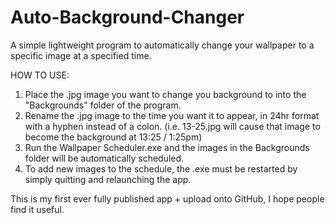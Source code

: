 # Auto-Background-Changer
A simple lightweight program to automatically change your wallpaper to a specific image at a specified time.

HOW TO USE:
1. Place the .jpg image you want to change you background to into the "Backgrounds" folder of the program.
2. Rename the .jpg image to the time you want it to appear, in 24hr format with a hyphen instead of a colon. (i.e. 13-25.jpg will cause that image to become the background at 13:25 / 1:25pm)
3. Run the Wallpaper Scheduler.exe and the images in the Backgrounds folder will be automatically scheduled.
4. To add new images to the schedule, the .exe must be restarted by simply quitting and relaunching the app.

This is my first ever fully published app + upload onto GitHub, I hope people find it useful.
